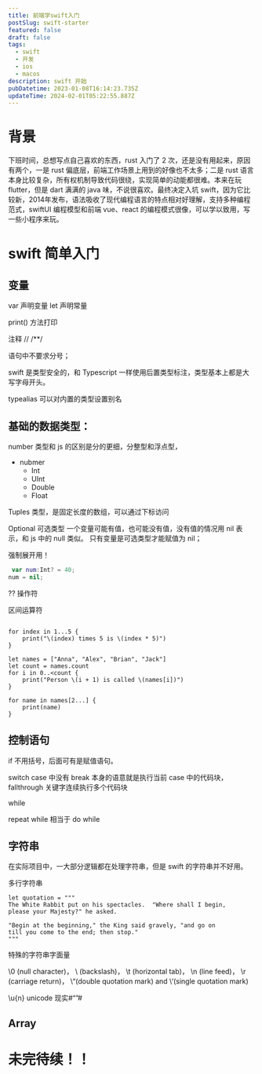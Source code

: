 ```yaml
---
title: 前端学swift入门
postSlug: swift-starter
featured: false
draft: false
tags:
  - swift
  - 开发
  - ios
  - macos
description: swift 开始
pubDatetime: 2023-01-08T16:14:23.735Z
updateTime: 2024-02-01T05:22:55.887Z
---
```


# 背景

下班时间，总想写点自己喜欢的东西，rust 入门了 2 次，还是没有用起来，原因有两个，一是 rust 偏底层，前端工作场景上用到的好像也不太多；二是 rust 语言本身比较复杂，所有权机制导致代码很绕，实现简单的动能都很难。本来在玩 flutter，但是 dart 满满的 java 味，不说很喜欢。最终决定入坑 swift，因为它比较新，2014年发布，语法吸收了现代编程语言的特点相对好理解，支持多种编程范式，swiftUI 编程模型和前端 vue、react 的编程模式很像，可以学以致用，写一些小程序来玩。

# swift 简单入门

## 变量

var 声明变量
let 声明常量

print() 方法打印

注释 // /\*\*/

语句中不要求分号；

swift 是类型安全的，和 Typescript 一样使用后置类型标注，类型基本上都是大写字母开头。

typealias 可以对内置的类型设置别名

## 基础的数据类型：

number 类型和 js 的区别是分的更细，分整型和浮点型，

- nubmer
  - Int
  - UInt
  - Double
  - Float

Tuples 类型，是固定长度的数组，可以通过下标访问

Optional 可选类型
一个变量可能有值，也可能没有值，没有值的情况用 nil 表示，和 js 中的 null 类似。
只有变量是可选类型才能赋值为 nil；

强制展开用！

```swift
 var num:Int? = 40;
num = nil;

```

?? 操作符

区间运算符

```

for index in 1...5 {
    print("\(index) times 5 is \(index * 5)")
}

let names = ["Anna", "Alex", "Brian", "Jack"]
let count = names.count
for i in 0..<count {
    print("Person \(i + 1) is called \(names[i])")
}

for name in names[2...] {
    print(name)
}
```

## 控制语句

if 不用括号，后面可有是赋值语句。

switch case 中没有 break 本身的语意就是执行当前 case 中的代码块，fallthrough 关键字连续执行多个代码块

while

repeat while 相当于 do while

## 字符串

在实际项目中，一大部分逻辑都在处理字符串，但是 swift 的字符串并不好用。

多行字符串

```
let quotation = """
The White Rabbit put on his spectacles.  "Where shall I begin,
please your Majesty?" he asked.

"Begin at the beginning," the King said gravely, "and go on
till you come to the end; then stop."
"""

```

特殊的字符串字面量

\0 (null character)， \\ (backslash)， \t (horizontal tab)， \n (line feed)， \r (carriage return)， \“(double quotation mark) and \‘(single quotation mark)

\u\{n\} unicode
现实#“”#

## Array

# 未完待续！！
